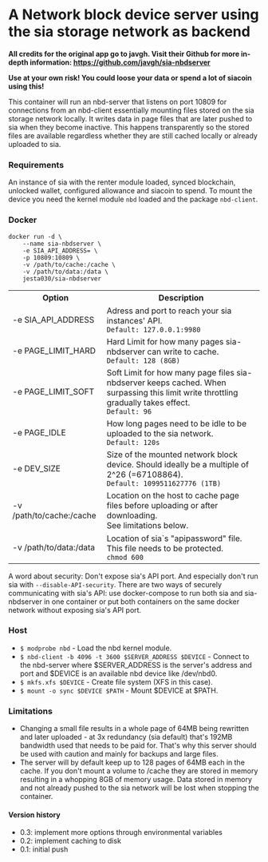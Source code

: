 <h1>A Network block device server using the sia storage network as backend</h1>

<p><b>All credits for the original app go to javgh. Visit their Github for more in-depth information: <a href="https://github.com/javgh/sia-nbdserver">https://github.com/javgh/sia-nbdserver</a></b></p>
<p><b>Use at your own risk! You could loose your data or spend a lot of siacoin using this!</b></p>
<p>This container will run an nbd-server that listens on port 10809 for connections from an nbd-client essentially mounting files stored on the sia storage network locally. It writes data in page files that are later pushed to sia when they become inactive. This happens transparently so the stored files are available regardless whether they are still cached locally or already uploaded to sia.</p>

<h3>Requirements</h3>

<p>An instance of sia with the renter module loaded, synced blockchain, unlocked wallet, configured allowance and siacoin to spend. To mount the device you need the kernel module <code>nbd</code> loaded and the package <code>nbd-client</code>.</p>

<h3>Docker</h3>

<pre><code>docker run -d \
    --name sia-nbdserver \
    -e SIA_API_ADDRESS= \
    -p 10809:10809 \
    -v /path/to/cache:/cache \
    -v /path/to/data:/data \
    jesta030/sia-nbdserver</code></pre>

<table>
  <tr>
    <th>Option</th>
    <th>Description</th>
  </tr>
  <tr>
    <td>-e SIA_API_ADDRESS</td>
      <td>Adress and port to reach your sia instances' API.<br><code>Default: 127.0.0.1:9980</code></td>
  </tr>
  <tr>
    <td>-e PAGE_LIMIT_HARD</td>
      <td>Hard Limit for how many pages sia-nbdserver can write to cache.<br><code>Default: 128 (8GB)</code></td>
  </tr>
  <tr>
    <td>-e PAGE_LIMIT_SOFT</td>
    <td>Soft Limit for how many page files sia-nbdserver keeps cached. When surpassing this limit write throttling gradually takes effect.<br><code>Default: 96</code></td>
  </tr>
  <tr>
    <td>-e PAGE_IDLE</td>
    <td>How long pages need to be idle to be uploaded to the sia network.<br><code>Default: 120s</code></td>
  </tr>
  <tr>
    <td>-e DEV_SIZE</td>
    <td>Size of the mounted network block device. Should ideally be a multiple of 2^26 (=67108864).<br><code>Default: 1099511627776 (1TB)</code></td>
  </tr>
  <tr>
    <td>-v /path/to/cache:/cache</td>
    <td>Location on the host to cache page files before uploading or after downloading.<br>See limitations below.</td>
  </tr>
  <tr>
    <td>-v /path/to/data:/data</td>
    <td>Location of sia`s "apipassword" file. This file needs to be protected.<br><code>chmod 600</code></td>
  </tr>
</table>

<p>A word about security: Don't expose sia's API port. And especially don't run sia with <code>--disable-API-security</code>. There are two ways of securely communicating with sia's API: use docker-compose to run both sia and sia-nbdserver in one container or put both containers on the same docker network without exposing sia's API port.</p>

<h3>Host</h3>

<ul><li><code>$ modprobe nbd</code> - Load the nbd kernel module.
<li><code>$ nbd-client -b 4096 -t 3600 $SERVER_ADDRESS $DEVICE</code> - Connect to the nbd-server where $SERVER_ADDRESS is the server's address and port and $DEVICE is an available nbd device like /dev/nbd0.
<li><code>$ mkfs.xfs $DEVICE</code> - Create file system (XFS in this case). 
<li><code>$ mount -o sync $DEVICE $PATH</code> - Mount $DEVICE at $PATH.</ul>

<h3>Limitations</h3>

<ul><li>Changing a small file results in a whole page of 64MB being rewritten and later uploaded - at 3x redundancy (sia default) that's 192MB bandwidth used that needs to be paid for. That's why this server should be used with caution and mainly for backups and large files.
<li>The server will by default keep up to 128 pages of 64MB each in the cache. If you don't mount a volume to /cache they are stored in memory resulting in a whopping 8GB of memory usage. Data stored in memory and not already pushed to the sia network will be lost when stopping the container.</ul>

<h4>Version history</h4>

<ul>
<li>0.3: implement more options through environmental variables
<li>0.2: implement caching to disk
<li>0.1: initial push</ul>
